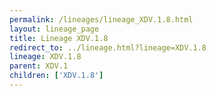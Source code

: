 ```yaml
---
permalink: /lineages/lineage_XDV.1.8.html
layout: lineage_page
title: Lineage XDV.1.8
redirect_to: ../lineage.html?lineage=XDV.1.8
lineage: XDV.1.8
parent: XDV.1
children: ['XDV.1.8']
---
```

